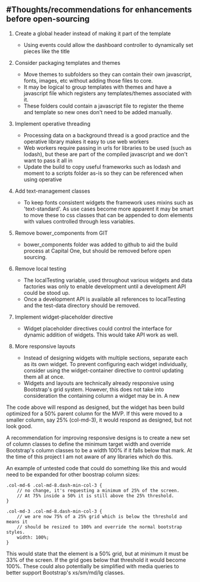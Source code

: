 #Thoughts/recommendations for enhancements before open-sourcing
---

1. Create a global header instead of making it part of the template
    - Using events could allow the dashboard controller to dynamically set pieces like the title

2. Consider packaging templates and themes
    - Move themes to subfolders so they can contain their own javascript, fonts, images, etc without adding those files to core.
    - It may be logical to group templates with themes and have a javascript file which registers any templates/themes associated with it.
    - These folders could contain a javascript file to register the theme and template so new ones don't need to be added manually.

3. Implement operative threading
    - Processing data on a background thread is a good practice and the operative library makes it easy to use web workers
    - Web workers require passing in urls for libraries to be used (such as lodash), but these are part of the compiled javascript and we don't want to pass it all in
    - Update the build to copy useful frameworks such as lodash and moment to a scripts folder as-is so they can be referenced when using operative

4. Add text-management classes
    - To keep fonts consistent widgets the framework uses mixins such as 'text-standard'. As use cases become more apparent it may be smart to move these to css classes that can be appended to dom elements with values controlled through less variables.

5. Remove bower_components from GIT
    - bower_components folder was added to github to aid the build process at Capital One, but should be removed before open sourcing.
    
6. Remove local testing
    - The localTesting variable, used throughout various widgets and data factories was only to enable development until a development API could be stood up. 
    - Once a development API is available all references to localTesting and the test-data directory should be removed.

7. Implement widget-placeholder directive
    - Widget placeholder directives could control the interface for dynamic addition of widgets. This would take API work as well.

8. More responsive layouts
    - Instead of designing widgets with multiple sections, separate each as its own widget.
    To prevent configuring each widget individually, consider using the widget-container directive to control updating them all at once. 
    - Widgets and layouts are technically already responsive using Bootstrap's grid system. 
    However, this does not take into consideration the containing column a widget may be in. A new 


    <div class="col-md-6"> <!-- from template file, but what if it was col-md-3? -->
        <widget name="build">
            <div class="build-view"> <!-- from widget's view.html -->
                <div class="row">
                    <div class="col-lg-8 dash-min-col-3"> <!-- a new grid class -->
                        <builds-per-day></builds-per-day>
                        <average-build-duration></average-build-duration>
                    </div>
                    <div class="col-lg-4">
                        <div class="row">
                            <div class="col-lg-12 col-sm-6">
                                <latest-builds></latest-builds>
                            </div>
                            <div class="col-lg-12 col-sm-6">
                                <total-builds></total-builds>
                            </div>
                        </div>
                    </div>
                </div>
            </div>
        </widget>
    </div>


 The code above will respond as designed, but the widget has been build optimized for a 50% parent column for the MVP. 
 If this were moved to a smaller column, say 25% (col-md-3), it would respond as designed, but not look good. 
 
 A recommendation for improving responsive designs is to create a new set of column classes to define the minimum
 target width and override Bootstrap's column classes to be a width 100% if it falls below that mark.
 At the time of this project I am not aware of any libraries which do this. 
    
An example of untested code that could do something like this and would need to be expanded for other boostrap column sizes:

    .col-md-6 .col-md-8.dash-min-col-3 {
        // no change, it's requesting a minimum of 25% of the screen. 
        // At 75% inside a 50% it is still above the 25% threshold.
    }
    
    .col-md-3 .col-md-8.dash-min-col-3 {
        // we are now 75% of a 25% grid which is below the threshold and means it
        // should be resized to 100% and override the normal bootstrap styles.
        width: 100%;
    }
    
This would state that the element is a 50% grid, but at minimum it must be 33% of the screen. If the grid goes below that 
threshold it would become 100%. These could also potentially be simplified with media queries to better support
Bootstrap's xs/sm/md/lg classes.